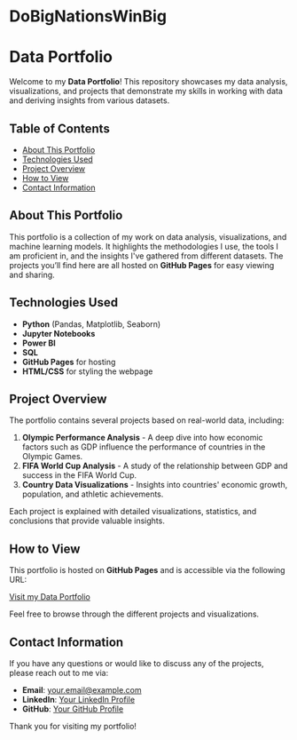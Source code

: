 # DoBigNationsWinBig

# Data Portfolio

Welcome to my **Data Portfolio**! This repository showcases my data analysis, visualizations, and projects that demonstrate my skills in working with data and deriving insights from various datasets.

## Table of Contents
- [About This Portfolio](#about-this-portfolio)
- [Technologies Used](#technologies-used)
- [Project Overview](#project-overview)
- [How to View](#how-to-view)
- [Contact Information](#contact-information)

## About This Portfolio

This portfolio is a collection of my work on data analysis, visualizations, and machine learning models. It highlights the methodologies I use, the tools I am proficient in, and the insights I've gathered from different datasets. The projects you’ll find here are all hosted on **GitHub Pages** for easy viewing and sharing.

## Technologies Used

- **Python** (Pandas, Matplotlib, Seaborn)
- **Jupyter Notebooks**
- **Power BI**
- **SQL**
- **GitHub Pages** for hosting
- **HTML/CSS** for styling the webpage

## Project Overview

The portfolio contains several projects based on real-world data, including:
1. **Olympic Performance Analysis** - A deep dive into how economic factors such as GDP influence the performance of countries in the Olympic Games.
2. **FIFA World Cup Analysis** - A study of the relationship between GDP and success in the FIFA World Cup.
3. **Country Data Visualizations** - Insights into countries' economic growth, population, and athletic achievements.

Each project is explained with detailed visualizations, statistics, and conclusions that provide valuable insights.

## How to View

This portfolio is hosted on **GitHub Pages** and is accessible via the following URL:

[Visit my Data Portfolio](https://yourusername.github.io/your-repository-name/)

Feel free to browse through the different projects and visualizations.

## Contact Information

If you have any questions or would like to discuss any of the projects, please reach out to me via:

- **Email**: your.email@example.com
- **LinkedIn**: [Your LinkedIn Profile](https://www.linkedin.com/in/yourprofile/)
- **GitHub**: [Your GitHub Profile](https://github.com/yourusername)

Thank you for visiting my portfolio!
